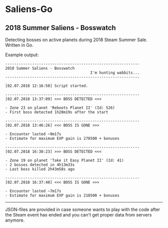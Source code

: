 # Saliens-Go
## 2018 Summer Saliens - Bosswatch
Detecting bosses on active planets during 2018 Steam Summer Sale. Written in Go.

Example output:
```
------------------------------------------------------------
2018 Summer Saliens - Bosswatch
                                      I'm hunting wabbits...
------------------------------------------------------------

[02.07.2018 12:16:50] Script started.

------------------------------------------------------------
[02.07.2018 13:37:09] >>> BOSS DETECTED <<<

- Zone 23 on planet 'Reboots Planet II' (Id: 526)
- First boss detected 1h20m19s after the start

------------------------------------------------------------
[02.07.2018 13:46:26] <<< BOSS IS GONE >>>

- Encounter lasted ~9m17s
- Estimate for maximum EXP gain is 278500 + bonuses

------------------------------------------------------------
[02.07.2018 16:30:23] >>> BOSS DETECTED <<<

- Zone 19 on planet 'Take it Easy Planet II' (Id: 41)
- 2 bosses detected in 4h13m33s
- Last boss killed 2h43m58s ago

------------------------------------------------------------
[02.07.2018 16:37:40] <<< BOSS IS GONE >>>

- Encounter lasted ~7m17s
- Estimate for maximum EXP gain is 218500 + bonuses
```

---

JSON-files are provided in case someone wants to play with the code after the Steam event has ended and you can't get proper data from servers anymore.